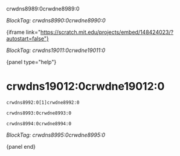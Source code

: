 crwdns8989:0crwdne8989:0

*BlockTag: crwdns8990:0crwdne8990:0*

{iframe link="https://scratch.mit.edu/projects/embed/148424023/?autostart=false"}

*BlockTag: crwdns19011:0crwdne19011:0*

{panel type="help"}

# crwdns19012:0crwdne19012:0

<pre><code class="scratch:split:random">crwdns8992:0[1]crwdne8992:0
</code></pre>

<pre><code class="scratch:split:random">crwdns8993:0crwdne8993:0
</code></pre>

<pre><code class="scratch:split:random">crwdns8994:0crwdne8994:0
</code></pre>

*BlockTag: crwdns8995:0crwdne8995:0*

{panel end}